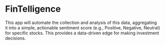 # FinTelligence
This app will automate the collection and analysis of this data, aggregating it into a simple, actionable sentiment score (e.g., Positive, Negative, Neutral) for specific stocks. This provides a data-driven edge for making investment decisions.
